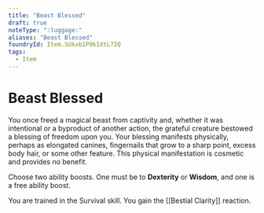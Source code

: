 ```yaml
---
title: "Beast Blessed"
draft: true
noteType: ":luggage:"
aliases: "Beast Blessed"
foundryId: Item.SUkxb1P0k1XtL7IQ
tags:
  - Item
---
```


# Beast Blessed

You once freed a magical beast from captivity and, whether it was intentional or a byproduct of another action, the grateful creature bestowed a blessing of freedom upon you. Your blessing manifests physically, perhaps as elongated canines, fingernails that grow to a sharp point, excess body hair, or some other feature. This physical manifestation is cosmetic and provides no benefit.

Choose two ability boosts. One must be to **Dexterity** or **Wisdom**, and one is a free ability boost.

You are trained in the Survival skill. You gain the [[Bestial Clarity]] reaction.
